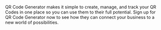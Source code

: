 QR Code Generator makes it simple to create, manage, and track your QR Codes in one place so you can use them to their full potential. Sign up for QR Code Generator now to see how they can connect your business to a new world of possibilities.
